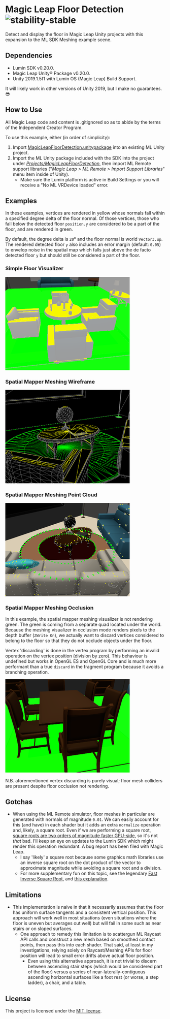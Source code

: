 # Magic Leap Floor Detection ![stability-stable](https://img.shields.io/badge/stability-stable-green.svg)

Detect and display the floor in Magic Leap Unity projects with this expansion to the ML SDK Meshing example scene.

## Dependencies

* Lumin SDK v0.20.0.
* Magic Leap Unity® Package v0.20.0.
* Unity 2019.1.5f1 with Lumin OS (Magic Leap) Build Support.

It will likely work in other versions of Unity 2019, but I make no guarantees. 😎

## How to Use

All Magic Leap code and content is .gitignored so as to abide by the terms of the Independent Creator Program.

To use this example, either (in order of simplicity):

1. Import [MagicLeapFloorDetection.unitypackage](https://github.com/davidfoster/magic-leap-floor-detection/blob/v1.0.4/Packages/MagicLeapFloorDetection.unitypackage) into an existing ML Unity project.
2. Import the ML Unity package included with the SDK into the project under [_Projects/MagicLeapFloorDetection_](https://github.com/davidfoster/magic-leap-floor-detection/blob/v1.0.4/Projects/MagicLeapFloorDetection), then import ML Remote support libraries ("_Magic Leap > ML Remote > Import Support Libraries_" menu item inside of Unity).
   * Make sure the Lumin platform is active in Build Settings or you will receive a "No ML VRDevice loaded" error.

## Examples

In these examples, vertices are rendered in yellow whose normals fall within a specified degree delta of the floor normal. Of those vertices, those who fall below the detected floor `position.y` are considered to be a part of the floor, and are rendered in green.

By default, the degree delta is `20`° and the floor normal is world `Vector3.up`. The rendered detected floor `y` also includes an error margin (default: `0.05`) to envelop noise in the spatial map which falls just above the de facto detected floor `y` but should still be considered a part of the floor.

### Simple Floor Visualizer

<img src="https://github.com/davidfoster/magic-leap-floor-detection/blob/v1.0.4/Examples/simple-floor-visualizer-example.png" alt="Simple Floor Visualizer." width="392" height="294" />

### Spatial Mapper Meshing Wireframe

<img src="https://github.com/davidfoster/magic-leap-floor-detection/blob/v1.0.4/Examples/spatial-mapper-meshing-wireframe-example.png" alt="Spatial Mapper Meshing Wireframe." width="392" height="294" />

### Spatial Mapper Meshing Point Cloud

<img src="https://github.com/davidfoster/magic-leap-floor-detection/blob/v1.0.4/Examples/spatial-mapper-meshing-point-cloud-example.png" alt="Spatial Mapper Meshing Point Cloud." width="392" height="294" />

### Spatial Mapper Meshing Occlusion

In this example, the spatial mapper meshing visualizer is not rendering green. The green is coming from a separate quad located under the world. Because the meshing visualizer in occlusion mode renders pixels to the depth buffer (`ZWrite On`), we actually want to discard vertices considered to belong to the floor so that they do not occlude objects under the floor.

Vertex 'discarding' is done in the vertex program by performing an invalid operation on the vertex position (division by zero). This behaviour is undefined but works in OpenGL ES and OpenGL Core and is much more performant than a true `discard` in the fragment program because it avoids a branching operation.

<img src="https://github.com/davidfoster/magic-leap-floor-detection/blob/v1.0.4/Examples/spatial-mapper-meshing-occlusion-example.png" alt="Spatial Mapper Meshing Occlusion." width="392" height="294" />

N.B. aforementioned vertex discarding is purely visual; floor mesh colliders are present despite floor occlusion not rendering.

## Gotchas

* When using the ML Remote simulator, floor meshes in particular are generated with normals of magnitude `0.01`. We can easily account for this (and have) in each shader but it adds an extra `normalize` operation and, likely, a square root. Even if we are performing a square root, [square roots are two orders of magnitude faster GPU-side](http://supercomputingblog.com/cuda/performance-of-sqrt-in-cuda/), so it's not _that_ bad. I'll keep an eye on updates to the Lumin SDK which might render this operation redundant. A bug report has been filed with Magic Leap.
   *  I say 'likely' a square root because some graphics math libraries use an inverse square root on the dot product of the vector to approximate magnitude while avoiding a square root and a division.
   * For more supplementary fun on this topic, see the legendary [Fast Inverse Square Root](https://en.wikipedia.org/wiki/Fast_inverse_square_root), and [this explanation](http://h14s.p5r.org/2012/09/0x5f3759df-appendix.html).

## Limitations

* This implementation is naive in that it necessarily assumes that the floor has uniform surface tangents and a consistent vertical position. This approach will work well in most situations (even situations where the floor is uneven but averages out well) but will fail in some such as near stairs or on sloped surfaces.
   * One approach to remedy this limitation is to scattergun ML Raycast API calls and construct a new mesh based on smoothed contact points, then pass this into each shader. That said, at least in my investigations, relying solely on Raycast/Meshing APIs for floor position will lead to small error drifts above actual floor position.
      * Even using this alternative approach, it is not trivial to discern between ascending stair steps (which would be considered part of the floor) versus a series of near-laterally-contiguous ascending horizontal surfaces like a foot rest (or worse, a step ladder), a chair, and a table.

## License

This project is licensed under the [MIT license](https://github.com/davidfoster/magic-leap-floor-detection/blob/v1.0.4/LICENSE).